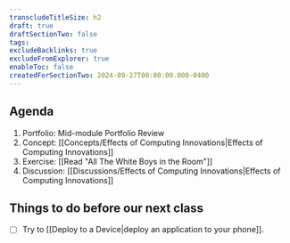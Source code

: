 ```yaml
---
transcludeTitleSize: h2
draft: true
draftSectionTwo: false
tags:
excludeBacklinks: true
excludeFromExplorer: true
enableToc: false
createdForSectionTwo: 2024-09-27T00:00:00.000-0400
---
```

## Agenda
1. Portfolio: Mid-module Portfolio Review
4. Concept: [[Concepts/Effects of Computing Innovations|Effects of Computing Innovations]]
5. Exercise: [[Read "All The White Boys in the Room"]]
6. Discussion: [[Discussions/Effects of Computing Innovations|Effects of Computing Innovations]]

## Things to do before our next class

- [ ] Try to [[Deploy to a Device|deploy an application to your phone]].